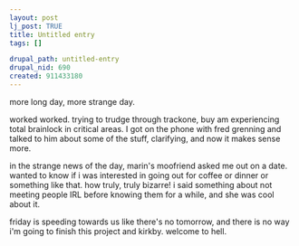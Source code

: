 ```yaml
--- 
layout: post
lj_post: TRUE
title: Untitled entry
tags: []

drupal_path: untitled-entry
drupal_nid: 690
created: 911433180
---
```

more long day, more strange day.

worked worked. trying to trudge through trackone, buy am experiencing total brainlock in critical areas. I got on the phone with fred grenning and talked to him about some of the stuff, clarifying, and now it makes sense more.

in the strange news of the day, marin's moofriend asked me out on a date. wanted to know if i was interested in going out for coffee or dinner or something like that. how truly, truly bizarre! i said something about not meeting people IRL before knowing them for a while, and she was cool about it.

friday is speeding towards us like there's no tomorrow, and there is no way i'm going to finish this project and kirkby. welcome to hell.
